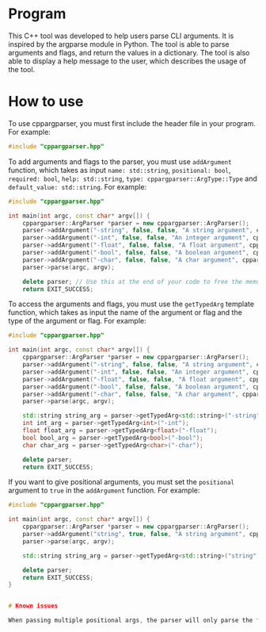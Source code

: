 # Program

This C++ tool was developed to help users parse CLI arguments. It is inspired by the argparse module in Python. The tool is able to parse arguments and flags, and return the values in a dictionary. The tool is also able to display a help message to the user, which describes the usage of the tool.

# How to use

To use cppargparser, you must first include the header file in your program. For example:

```cpp
#include "cppargparser.hpp"
```

To add arguments and flags to the parser, you must use `addArgument` function, which takes as input `name: std::string`, `positional: bool`, `required: bool`, `help: std::string`, `type: cppargparser::ArgType::Type` and `default_value: std::string`. For example:

```cpp
#include "cppargparser.hpp"

int main(int argc, const char* argv[]) {
    cppargparser::ArgParser *parser = new cppargparser::ArgParser();
    parser->addArgument("-string", false, false, "A string argument", cppargparser::ArgType::STRING, ""); // You can ommit all arguments except the first two. The default values are: required = false, help = "", type = cppargparser::ArgType::STRING and default_value = ""
    parser->addArgument("-int", false, false, "An integer argument", cppargparser::ArgType::INT, "");
    parser->addArgument("-float", false, false, "A float argument", cppargparser::ArgType::FLOAT, "");
    parser->addArgument("-bool", false, false, "A boolean argument", cppargparser::ArgType::BOOL, "false"); // when dealing with bool arguments, the default value must be either "true" or "false"
    parser->addArgument("-char", false, false, "A char argument", cppargparser::ArgType::CHAR, "");
    parser->parse(argc, argv);

    delete parser; // Use this at the end of your code to free the memory allocated by the parser
    return EXIT_SUCCESS;
```

To access the arguments and flags, you must use the `getTypedArg` template function, which takes as input the name of the argument or flag and the type of the argument or flag. For example:

```cpp
#include "cppargparser.hpp"

int main(int argc, const char* argv[]) {
    cppargparser::ArgParser *parser = new cppargparser::ArgParser();
    parser->addArgument("-string", false, false, "A string argument", cppargparser::ArgType::STRING, "");
    parser->addArgument("-int", false, false, "An integer argument", cppargparser::ArgType::INT, "");
    parser->addArgument("-float", false, false, "A float argument", cppargparser::ArgType::FLOAT, "");
    parser->addArgument("-bool", false, false, "A boolean argument", cppargparser::ArgType::BOOL, "false");
    parser->addArgument("-char", false, false, "A char argument", cppargparser::ArgType::CHAR, "");
    parser->parse(argc, argv);

    std::string string_arg = parser->getTypedArg<std::string>("-string");
    int int_arg = parser->getTypedArg<int>("-int");
    float float_arg = parser->getTypedArg<float>("-float");
    bool bool_arg = parser->getTypedArg<bool>("-bool");
    char char_arg = parser->getTypedArg<char>("-char");

    delete parser;
    return EXIT_SUCCESS;
```

If you want to give positional arguments, you must set the `positional` argument to `true` in the `addArgument` function. For example:

```cpp
#include "cppargparser.hpp"

int main(int argc, const char* argv[]) {
    cppargparser::ArgParser *parser = new cppargparser::ArgParser();
    parser->addArgument("string", true, false, "A string argument", cppargparser::ArgType::STRING, "");
    parser->parse(argc, argv);

    std::string string_arg = parser->getTypedArg<std::string>("string");

    delete parser;
    return EXIT_SUCCESS;
}


# Known issues

When passing multiple positional args, the parser will only parse the first one. This is a known issue and will be fixed in future versions.

